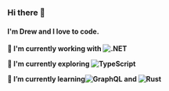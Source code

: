 
### Hi there 👋
#### I'm Drew and I love to code.

**🤘 I'm currently working with <img src="https://i.imgur.com/hn0TLXg.png" alt=".NET" />** 

**💙 I'm currently exploring <img src="https://i.imgur.com/4eJmb4R.png" alt="TypeScript" />** 


**🌱 I’m currently learning<img src="https://i.imgur.com/kFRAKdW.png" alt="GraphQL"/> and <img src="https://i.imgur.com/uO2JsiV.png" alt="Rust"/>** 

